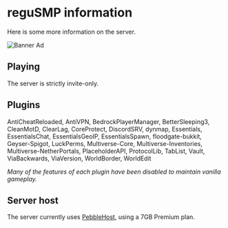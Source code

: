 # reguSMP information
Here is some more information on the server.

![Banner Ad](https://i.imgur.com/H9A7DgP.png)

## Playing

The server is strictly invite-only. 

## Plugins

AntiCheatReloaded, AntiVPN, BedrockPlayerManager, BetterSleeping3, CleanMotD, ClearLag, CoreProtect, DiscordSRV, dynmap, Essentials, EssentialsChat, EssentialsGeoIP, EssentialsSpawn, floodgate-bukkit, Geyser-Spigot, LuckPerms, Multiverse-Core, Multiverse-Inventories, Multiverse-NetherPortals, PlaceholderAPI, ProtocolLib, TabList, Vault, ViaBackwards, ViaVersion, WorldBorder, WorldEdit

*Many of the features of each plugin have been disabled to maintain vanilla gameplay.*

## Server host

The server currently uses [PebbleHost](https://pebblehost.com/), using a 7GB Premium plan.
